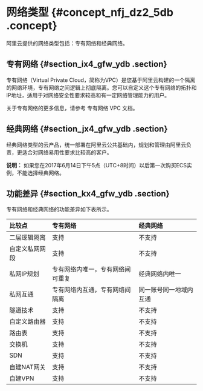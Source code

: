 # 网络类型 {#concept_nfj_dz2_5db .concept}

阿里云提供的网络类型包括：专有网络和经典网络。

## 专有网络 {#section_ix4_gfw_ydb .section}

专有网络（Virtual Private Cloud，简称为VPC）是您基于阿里云构建的一个隔离的网络环境，专有网络之间逻辑上彻底隔离。您可以自定义这个专有网络的拓扑和IP地址，适用于对网络安全性要求较高和有一定网络管理能力的用户。

关于专有网络的更多信息，请参考 专有网络 VPC 文档。

## 经典网络 {#section_jx4_gfw_ydb .section}

经典网络类型的云产品，统一部署在阿里云公共基础内，规划和管理由阿里云负责，更适合对网络易用性要求比较高的客户。

**说明：** 如果您在2017年6月14日下午5点（UTC+8时间）以后第一次购买ECS实例，不能选择经典网络。

## 功能差异 {#section_kx4_gfw_ydb .section}

专有网络和经典网络的功能差异如下表所示。

|比较点|专有网络|经典网络|
|:--|:---|:---|
|二层逻辑隔离|支持|不支持|
|自定义私网网段|支持|不支持|
|私网IP规划|专有网络内唯一，专有网络间可重复|经典网络内唯一|
|私网互通|专有网络内互通，专有网络间隔离|同一账号同一地域内互通|
|隧道技术|支持|不支持|
|自定义路由器|支持|不支持|
|路由表|支持|不支持|
|交换机|支持|不支持|
|SDN|支持|不支持|
|自建NAT网关|支持|不支持|
|自建VPN|支持|不支持|

